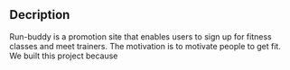 # <Run-Buddy>
## Decription
Run-buddy is a promotion site that enables users to sign up for fitness classes and meet trainers. 
The motivation is to motivate people to get fit.
We built this project because 